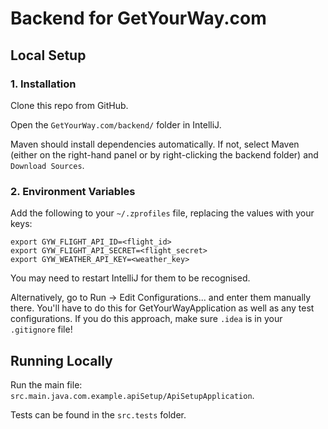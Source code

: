 # Backend for GetYourWay.com

## Local Setup

### 1. Installation

Clone this repo from GitHub.

Open the `GetYourWay.com/backend/` folder in IntelliJ.

Maven should install dependencies automatically.
If not, select Maven (either on the right-hand panel or by right-clicking the backend folder)
and `Download Sources`.

### 2. Environment Variables

Add the following to your `~/.zprofiles` file, replacing the values with your keys:

```text
export GYW_FLIGHT_API_ID=<flight_id>
export GYW_FLIGHT_API_SECRET=<flight_secret>
export GYW_WEATHER_API_KEY=<weather_key>
```

You may need to restart IntelliJ for them to be recognised.

Alternatively, go to Run -> Edit Configurations... and enter them manually there.
You'll have to do this for GetYourWayApplication as well as any test configurations.
If you do this approach, make sure `.idea` is in your `.gitignore` file!


## Running Locally

Run the main file: `src.main.java.com.example.apiSetup/ApiSetupApplication`.

Tests can be found in the `src.tests` folder.
